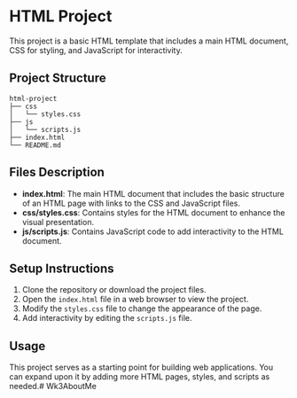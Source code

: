 # HTML Project

This project is a basic HTML template that includes a main HTML document, CSS for styling, and JavaScript for interactivity.

## Project Structure

```
html-project
├── css
│   └── styles.css
├── js
│   └── scripts.js
├── index.html
└── README.md
```

## Files Description

- **index.html**: The main HTML document that includes the basic structure of an HTML page with links to the CSS and JavaScript files.
- **css/styles.css**: Contains styles for the HTML document to enhance the visual presentation.
- **js/scripts.js**: Contains JavaScript code to add interactivity to the HTML document.

## Setup Instructions

1. Clone the repository or download the project files.
2. Open the `index.html` file in a web browser to view the project.
3. Modify the `styles.css` file to change the appearance of the page.
4. Add interactivity by editing the `scripts.js` file.

## Usage

This project serves as a starting point for building web applications. You can expand upon it by adding more HTML pages, styles, and scripts as needed.# Wk3AboutMe
